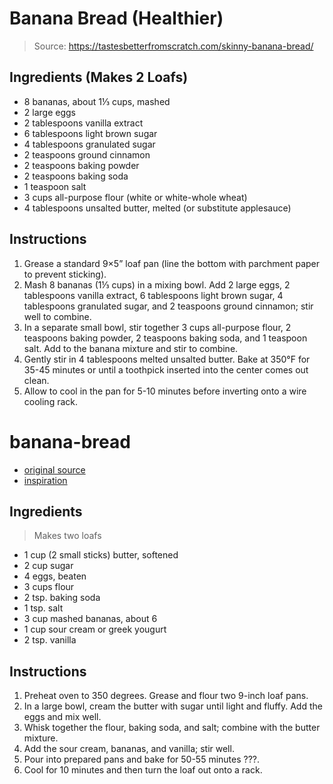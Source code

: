 # Banana Bread (Healthier)

> Source: https://tastesbetterfromscratch.com/skinny-banana-bread/

## Ingredients (Makes 2 Loafs)

- 8 bananas, about 1⅓ cups, mashed
- 2 large eggs
- 2 tablespoons vanilla extract
- 6 tablespoons light brown sugar
- 4 tablespoons granulated sugar
- 2 teaspoons ground cinnamon
- 2 teaspoons baking powder
- 2 teaspoons baking soda
- 1 teaspoon salt
- 3 cups all-purpose flour (white or white-whole wheat)
- 4 tablespoons unsalted butter, melted (or substitute applesauce)

## Instructions

1. Grease a standard 9×5” loaf pan (line the bottom with parchment paper to prevent sticking).
1. Mash 8 bananas (1⅓ cups) in a mixing bowl. Add 2 large eggs, 2 tablespoons vanilla extract, 6 tablespoons light brown sugar, 4 tablespoons granulated sugar, and 2 teaspoons ground cinnamon; stir well to combine.
1. In a separate small bowl, stir together 3 cups all-purpose flour, 2 teaspoons baking powder, 2 teaspoons baking soda, and 1 teaspoon salt. Add to the banana mixture and stir to combine.
1. Gently stir in 4 tablespoons melted unsalted butter. Bake at 350°F for 35-45 minutes or until a toothpick inserted into the center comes out clean.
1. Allow to cool in the pan for 5-10 minutes before inverting onto a wire cooling rack.

# banana-bread

- [original source](https://reluctantentertainer.com/sour-cream-banana-bread/)
- [inspiration](https://www.youtube.com/watch?v=wY55CdGx4H0)

## Ingredients

> Makes two loafs

- 1 cup (2 small sticks) butter, softened
- 2 cup sugar
- 4 eggs, beaten
- 3 cups flour
- 2 tsp. baking soda
- 1 tsp. salt
- 3 cup mashed bananas, about 6
- 1 cup sour cream or greek yougurt
- 2 tsp. vanilla

## Instructions

1. Preheat oven to 350 degrees. Grease and flour two 9-inch loaf pans.
1. In a large bowl, cream the butter with sugar until light and fluffy. Add the eggs and mix well.
1. Whisk together the flour, baking soda, and salt; combine with the butter mixture.
1. Add the sour cream, bananas, and vanilla; stir well.
1. Pour into prepared pans and bake for 50-55 minutes ???.
1. Cool for 10 minutes and then turn the loaf out onto a rack.
